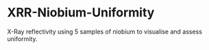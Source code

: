 # XRR-Niobium-Uniformity
X-Ray reflectivity using 5 samples of niobium to visualise and assess uniformity.
